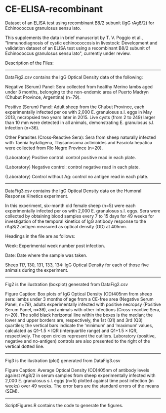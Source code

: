 # CE-ELISA-recombinant
Dataset of an ELISA test using recombinant B8/2 subunit (IgG rAg8/2) for Echinococcus granulosus sensu lato.

This supplements the data in brief manuscript by T. V. Poggio et al., "Immunodiagnosis of cystic echinococcosis in livestock: Development and validation dataset of an ELISA test using a recombinant B8/2 subunit of Echinococcus granulosus sensu lato", currently under review.


Description of the Files:

-----
DataFig2.csv contains the IgG Optical Density data of the following:

  Negative (Serum) Panel: Sera collected from healthy Merino lambs aged under 3 months, belonging to the non-endemic area of Puerto Madryn (Chubut Province, Argentina) (n=79).
  
  Positive (Serum) Panel: Adult sheep from the Chubut Province, each experimentally infected per os with 2,000 E. granulosus s.l. eggs in May 2013, necropsied two years later in       2015. Live cysts (from 2 to 249) larger than 10 mm were detected in all animals, demonstrating E. granulosus s.l. infection (n=36).
  
  Other Parasites (Cross-Reactive Sera): Sera from sheep naturally infected with Taenia hydatigena, Thysanosoma actinioides and Fasciola hepatica were collected from Río Negro         Province (n=20).
  
  (Laboratory) Positive control: control positive read in each plate.
  
  (Laboratory) Negative control: control negative read in each plate.
  
  (Laboratory) Control without Ag: control no antigen read in each plate.
 
-----
DataFig3.csv contains the IgG Optical Density data on the Humoral Response Kinetics experiment.

In this experiment, six-month old female sheep (n=5) were each experimentally infected per os with 2,000 E. granulosus s.l. eggs. Sera were collected by obtaining blood samples every 7 to 15 days for 49 weeks for investigation of the temporal kinetics of IgG antibody response to the rAg8/2 antigen measured as optical density (OD) at 405nm.

Headings in the file are as follows:

  Week: Experimental week number post infection.
  
  Date: Date where the sample was taken.
  
  Sheep 117, 130, 131, 133, 134: IgG Optical Density for each of those five animals during the experiment.
   
-----  
Fig2 is the ilustration (boxplot) generated from DataFig2.csv

Figure Caption: Box plots of IgG Optical Density (OD)405nm from sheep sera: lambs under 3 months of age from a CE-free area (Negative Serum Panel, n=79), adults experimentally infected with positive necropsy (Positive Serum Panel, n=36), and animals with other infections (Cross-reactive Sera, n=20). The solid black horizontal line within the boxes is the median; the lower and upper borders are, respectively, the 1st (Q1) and 3rd (Q3) quartiles; the vertical bars indicate the ‘minimum’ and ‘maximum’ values, calculated as Q1–1.5 × IQR (interquartile range) and Q1+1.5 × IQR, respectively. The open circles represent the outliers. Laboratory (positive, negative and no-antigen) controls are also presented to the right of the vertical dotted line.

-----
Fig3 is the ilustration (plot) generated from DataFig3.csv

Figure Caption: Average Optical Density (OD)405nm of antibody levels against rAg8/2 in serum samples from sheep experimentally infected with 2,000 E. granulosus s.l. eggs (n=5) plotted against time post infection (in weeks) over 49 weeks. The error bars are the standard errors of the means (SEM).

-----
ScriptFigures.R contains the code to generate the figures.

